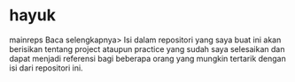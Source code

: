 # hayuk
mainreps
Baca selengkapnya>
Isi dalam repositori yang saya buat ini akan berisikan tentang project ataupun practice
yang sudah saya selesaikan dan dapat menjadi referensi bagi beberapa orang yang mungkin tertarik
dengan isi dari repositori ini.
